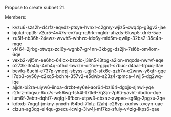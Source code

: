 Propose to create subnet 21. 

Members:
- kvzu6-szs2h-d4rfz-eqvdz-ptsye-hvnxr-c2gmy-wjiz5-cwq4p-g3gv3-jae 
- bjukd-cptl5-v2ur5-4v47s-ev7uq-rq6rk-mgldr-uhzds-6kwp5-xlrr5-5ae 
- zu5lf-nb36h-24ewz-wvvh5-whhzc-ido6y-mid5m-qwllp-32bs2-35c4n-mqe 
- vl464-2jrbg-otwqz-zcl6y-wgnb7-gr4nn-3kbgg-ds2jh-7sl6b-om4om-6qe 
- vexb2-vjl5m-ee6hc-64icx-bzcdo-j3im5-i3tpg-a2lon-mqcds-nwrvf-eqe 
- o273k-3o4lq-4nh4q-ofhol-bwrzn-or2oe-gjqqf-s7buc-d4aar-trpuq-3ae 
- bevfq-6uchi-e737p-ymepj-sbyss-ugjn3-sfx6c-qzh7v-c2wnw-y6qfr-gqe 
- l7qb3-oy56y-c2xq5-bchre-357v2-e5dwb-s23z4-tpmca-4wjj5-dg2wq-iqe 
- ajjds-bi2ra-uiyw6-iinoa-drzbt-ey6ei-aor64-bzl64-dgojs-sjnwi-yqe 
- r25rz-nbqsu-6ux7s-w56wg-ts54l-t7tk6-7q3jn-7p6ti-yavht-dbdbx-dqe 
- ium6f-2ebtr-dqht7-wqfgi-6fbcn-utpw3-cbxaz-awpeo-sg6lg-2pgxu-2qe 
- kdbxb-7nggf-jmkny-ynxdh-i54bd-7lnlz-t2ahj-c26vp-xxnhw-xvcyn-uae 
- cizun-ag3qq-el4qu-gxecu-icwlg-3iw4j-mf7ko-sfuly-v4zig-lkps6-qae

